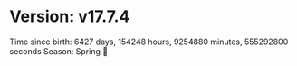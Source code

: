 # Version: v17.7.4
Time since birth: 6427 days, 154248 hours, 9254880 minutes, 555292800 seconds
Season: Spring 🌸
